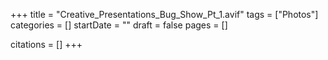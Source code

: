 +++
title = "Creative_Presentations_Bug_Show_Pt_1.avif"
tags = ["Photos"]
categories = []
startDate = ""
draft = false
pages = []

citations = []
+++
